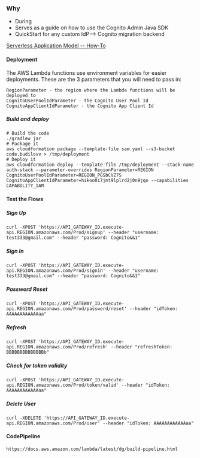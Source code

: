 ### Why
* During 
* Serves as a guide on how to use the Cognito Admin Java SDK
* QuickStart for any custom IdP--> Cognito migration backend

[Serverless Application Model -- How-To](https://github.com/awslabs/serverless-application-model/blob/master/HOWTO.md)

#### Deployment

The AWS Lambda functions use environment variables for easier deployments. These are the 
3 parameters that you will need to pass in: 

```
RegionParameter - the region where the Lambda functions will be deployed to
CognitoUserPoolIdParameter - the Cognito User Pool Id 
CognitoAppClientIdParameter - the Cognito App Client Id

```

##### Build and deploy
```
# Build the code
./gradlew jar
# Package it
aws cloudformation package --template-file sam.yaml --s3-bucket code.budilovv > /tmp/deployment
# Deploy it
aws cloudformation deploy --template-file /tmp/deployment --stack-name auth-stack --parameter-overrides RegionParameter=REGION CognitoUserPoolIdParameter=REGION_PGSbCVZ7S CognitoAppClientIdParameter=hikoo0i7jmt9lplrd2j0n9jqo --capabilities CAPABILITY_IAM

```

#### Test the Flows

##### Sign Up
```
curl -XPOST 'https://API_GATEWAY_ID.execute-api.REGION.amazonaws.com/Prod/signup' --header "username: test333@gmail.com" --header "password: Cognito&&1"
```

##### Sign In
```
curl -XPOST 'https://API_GATEWAY_ID.execute-api.REGION.amazonaws.com/Prod/signin' --header "username: test333@gmail.com" --header "password: Cognito&&1"
```

##### Password Reset
```
curl -XPOST 'https://API_GATEWAY_ID.execute-api.REGION.amazonaws.com/Prod/password/reset' --header "idToken: AAAAAAAAAAAAaa"
```

##### Refresh
```
curl -XPOST 'https://API_GATEWAY_ID.execute-api.REGION.amazonaws.com/Prod/refresh' --header "refreshToken: BBBBBBBBBBBBBBb"
```

##### Check for token validity
```
curl -XPOST 'https://API_GATEWAY_ID.execute-api.REGION.amazonaws.com/Prod/token/valid' --header "idToken: AAAAAAAAAAAAaa"
```

##### Delete User
```
curl -XDELETE 'https://API_GATEWAY_ID.execute-api.REGION.amazonaws.com/Prod/user' --header "idToken: AAAAAAAAAAAAaa"
```

#### CodePipeline
```
https://docs.aws.amazon.com/lambda/latest/dg/build-pipeline.html
```